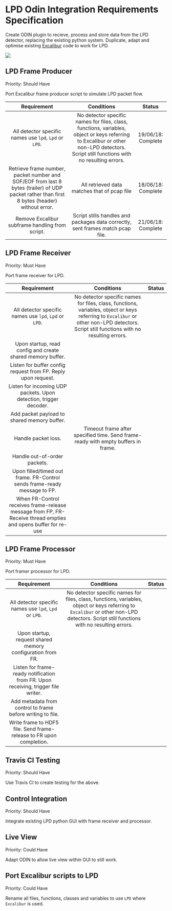 # LPD Odin Integration Requirements Specification

Create ODIN plugin to recieve, process and store data from the LPD detector, replacing the existing python system. Duplicate, adapt and optimise existing [Excalibur](https://github.com/dls-controls/excalibur-detector) code to work for LPD.

![](https://raw.githubusercontent.com/stfc-aeg/odin-workshop/master/images/odin_data.png)

## LPD Frame Producer
Priority: Should Have

Port Excalibur frame producer script to simulate LPD packet flow.

| Requirement | Conditions | Status |
|:-----------:|:----------:|:-------:|
| All detector specific names use `lpd`, `Lpd` or `LPD`. | No detector specific names for files, class, functions, variables, object or keys referring to Excalibur or other non-LPD detectors. Script still functions with no resulting errors. | 19/06/18: Complete |
| Retrieve frame number, packet number and SOF/EOF from last 8 bytes (trailer) of UDP packet rather than first 8 bytes (header) without error. | All retrieved data matches that of pcap file | 18/06/18: Complete |
| Remove Excalibur subframe handling from script. | Script stills handles and packages data correctly, sent frames match pcap file. | 21/06/18: Complete |


## LPD Frame Receiver
Priority: Must Have

Port frame receiver for LPD.

| Requirement | Conditions | Status |
|:-----------:|:----------:|:-------:|
| All detector specific names use `lpd`, `Lpd` or `LPD`. | No detector specific names for files, class, functions, variables, object or keys referring to `Excalibur` or other non-LPD detectors. Script still functions with no resulting errors. | |
| Upon startup, read config and create shared memory buffer. |
| Listen for buffer config request from FP. Reply upon request. |
| Listen for incoming UDP packets. Upon detection, trigger decoder. |
| Add packet payload to shared memory buffer. |
| Handle packet loss. | Timeout frame after specified time. Send frame-ready with empty buffers in frame. |
| Handle out-of-order packets. | 
| Upon filled/timed out frame. FR-Control sends frame-ready message to FP. |
| When FR-Control receives frame-release message from FP, FR-Receive thread empties and opens buffer for re-use |


## LPD Frame Processor
Priority: Must Have

Port framer processor for LPD.

| Requirement | Conditions | Status |
|:-----------:|:----------:|:-------:|
| All detector specific names use `lpd`, `Lpd` or `LPD`. | No detector specific names for files, class, functions, variables, object or keys referring to `Excalibur` or other non-LPD detectors. Script still functions with no resulting errors. | |
| Upon startup, request shared memory configuration from FR. |
| Listen for frame-ready notification from FR. Upon receiving, trigger file writer. |
| Add metadata from control to frame before writing to file. |
| Write frame to HDF5 file. Send frame-release to FR upon completion. |


## Travis CI Testing
Priority: Should Have

Use Travis CI to create testing for the above.


## Control Integration
Priority: Should Have

Integrate existing LPD python GUI with frame receiver and processor.


## Live View
Priority: Could Have

Adapt ODIN to allow live view within GUI to still work.


## Port Excalibur scripts to LPD
Priority: Could Have

Rename all files, functions, classes and variables to use `LPD` where `Excalibur` is used.
